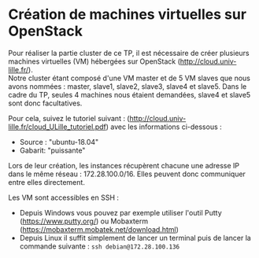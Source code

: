# Création de machines virtuelles sur OpenStack

Pour réaliser la partie cluster de ce TP, il est nécessaire de créer plusieurs machines virtuelles (VM) hébergées sur OpenStack (http://cloud.univ-lille.fr/).<br>
Notre cluster étant composé d'une VM master et de 5 VM slaves que nous avons nommées : master, slave1, slave2, slave3, slave4 et slave5. Dans le cadre du TP, seules 4 machines nous étaient demandées, slave4 et slave5 sont donc facultatives.

Pour cela, suivez le tutoriel suivant : (http://cloud.univ-lille.fr/cloud_ULille_tutoriel.pdf) avec les informations ci-dessous :
- Source : "ubuntu-18.04"
- Gabarit: "puissante"

Lors de leur création, les instances récupèrent chacune une adresse IP dans le même réseau : 172.28.100.0/16. Elles peuvent donc communiquer entre elles directement.

Les VM sont accessibles en SSH :
- Depuis Windows vous pouvez par exemple utiliser l'outil Putty (https://www.putty.org/) ou Mobaxterm (https://mobaxterm.mobatek.net/download.html)
- Depuis Linux il suffit simplement de lancer un terminal puis de lancer la commande suivante :
`ssh debian@172.28.100.136`



